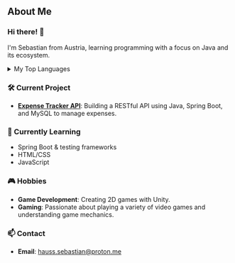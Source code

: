 ## About Me
### Hi there! 👋
I'm Sebastian from Austria, learning programming with a focus on Java and its ecosystem.

<details>
<summary>My Top Languages</summary>

| Rank | Languages     |
|-----:|---------------|
|     1|  Java         |
|     2|  C#           |
|     3|  SQL          |

</details>

### 🛠️ Current Project
- **[Expense Tracker API](https://roadmap.sh/projects/expense-tracker-api)**: Building a RESTful API using Java, Spring Boot, and MySQL to manage expenses.

### 🌱 Currently Learning
- Spring Boot & testing frameworks
- HTML/CSS
- JavaScript

### 🎮 Hobbies
- **Game Development**: Creating 2D games with Unity.
- **Gaming**: Passionate about playing a variety of video games and understanding game mechanics.

### 📫 Contact
- **Email**: [hauss.sebastian@proton.me](mailto:hauss.sebastian@proton.me)
